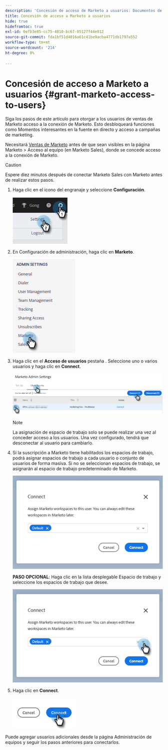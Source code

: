 ```yaml
---
description: 'Concesión de acceso de Marketo a usuarios: Documentos de Marketo: Documentación del producto'
title: Concesión de acceso a Marketo a usuarios
hide: true
hidefromtoc: true
exl-id: 0efb3e85-cc75-4810-bc67-05127f44e012
source-git-commit: fda1bf51d4016a61c41be9acba4771db1797a552
workflow-type: tm+mt
source-wordcount: '214'
ht-degree: 0%

---
```


# Concesión de acceso a Marketo a usuarios {#grant-marketo-access-to-users}

Siga los pasos de este artículo para otorgar a los usuarios de ventas de Marketo acceso a la conexión de Marketo. Esto desbloqueará funciones como Momentos interesantes en la fuente en directo y acceso a campañas de marketing.

Necesitará [Ventas de Marketo](/help/marketo/product-docs/marketo-sales-insight/actions/admin/invite-users-and-admins.md#invite-users) antes de que sean visibles en la página Marketo > Acceso al equipo (en Marketo Sales), donde se concede acceso a la conexión de Marketo.

>[!CAUTION]
>
>Espere diez minutos después de conectar Marketo Sales con Marketo antes de realizar estos pasos.

1. Haga clic en el icono del engranaje y seleccione **Configuración**.

   ![](assets/grant-marketo-access-to-users-1.png)

1. En Configuración de administración, haga clic en **Marketo**.

   ![](assets/grant-marketo-access-to-users-2.png)

1. Haga clic en el **Acceso de usuarios** pestaña . Seleccione uno o varios usuarios y haga clic en **Connect**.

   ![](assets/grant-marketo-access-to-users-3.png)

   >[!NOTE]
   >
   >La asignación de espacio de trabajo solo se puede realizar una vez al conceder acceso a los usuarios. Una vez configurado, tendrá que desconectar al usuario para cambiarlo.

1. Si la suscripción a Marketo tiene habilitados los espacios de trabajo, podrá asignar espacios de trabajo a cada usuario o conjunto de usuarios de forma masiva. Si no se seleccionan espacios de trabajo, se asignarán al espacio de trabajo predeterminado de Marketo.

   ![](assets/grant-marketo-access-to-users-4.png)

   **PASO OPCIONAL**: Haga clic en la lista desplegable Espacio de trabajo y seleccione los espacios de trabajo que desee.

   ![](assets/grant-marketo-access-to-users-5.png)

1. Haga clic en **Connect**.

   ![](assets/grant-marketo-access-to-users-6.png)

Puede agregar usuarios adicionales desde la página Administración de equipos y seguir los pasos anteriores para conectarlos.
